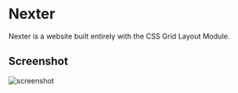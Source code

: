 # Nexter

Nexter is a website built entirely with the CSS Grid Layout Module.

## Screenshot

![screenshot](https://i.imgur.com/2jkgjY3.jpg)

